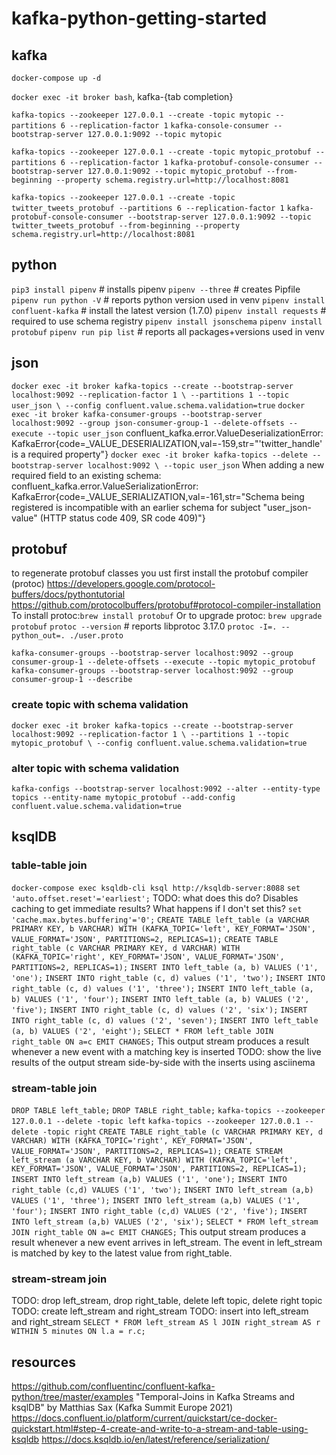 # kafka-python-getting-started

## kafka
`docker-compose up -d`

`docker exec -it broker bash`, kafka-{tab completion}

`kafka-topics --zookeeper 127.0.0.1 --create -topic mytopic --partitions 6 --replication-factor 1`
`kafka-console-consumer --bootstrap-server 127.0.0.1:9092 --topic mytopic`

`kafka-topics --zookeeper 127.0.0.1 --create -topic mytopic_protobuf --partitions 6 --replication-factor 1`
`kafka-protobuf-console-consumer --bootstrap-server 127.0.0.1:9092 --topic mytopic_protobuf --from-beginning --property schema.registry.url=http://localhost:8081`

`kafka-topics --zookeeper 127.0.0.1 --create -topic twitter_tweets_protobuf --partitions 6 --replication-factor 1`
`kafka-protobuf-console-consumer --bootstrap-server 127.0.0.1:9092 --topic twitter_tweets_protobuf --from-beginning --property schema.registry.url=http://localhost:8081`


## python
`pip3 install pipenv`  # installs pipenv
`pipenv --three`  # creates Pipfile
`pipenv run python -V`  # reports python version used in venv
`pipenv install confluent-kafka`  # install the latest version (1.7.0)
`pipenv install requests`  # required to use schema registry
`pipenv install jsonschema`
`pipenv install protobuf`
`pipenv run pip list`  # reports all packages+versions used in venv


## json
`docker exec -it broker kafka-topics --create --bootstrap-server localhost:9092 --replication-factor 1 \
--partitions 1 --topic user_json \
--config confluent.value.schema.validation=true`
`docker exec -it broker kafka-consumer-groups --bootstrap-server localhost:9092 --group json-consumer-group-1 --delete-offsets --execute --topic user_json`
confluent_kafka.error.ValueDeserializationError: KafkaError{code=_VALUE_DESERIALIZATION,val=-159,str="'twitter_handle' is a required property"}
`docker exec -it broker kafka-topics --delete --bootstrap-server localhost:9092 \
--topic user_json`
When adding a new required field to an existing schema:
confluent_kafka.error.ValueSerializationError: KafkaError{code=_VALUE_SERIALIZATION,val=-161,str="Schema being registered is incompatible with an earlier schema for subject "user_json-value" (HTTP status code 409, SR code 409)"}



## protobuf
to regenerate protobuf classes you ust first install the protobuf compiler (protoc)
https://developers.google.com/protocol-buffers/docs/pythontutorial
https://github.com/protocolbuffers/protobuf#protocol-compiler-installation
To install protoc:`brew install protobuf` 
Or to upgrade protoc: `brew upgrade protobuf`
`protoc --version`  # reports libprotoc 3.17.0
`protoc -I=. --python_out=. ./user.proto`

`kafka-consumer-groups --bootstrap-server localhost:9092 --group consumer-group-1 --delete-offsets --execute --topic mytopic_protobuf`
`kafka-consumer-groups --bootstrap-server localhost:9092 --group consumer-group-1 --describe`

### create topic with schema validation
`docker exec -it broker kafka-topics --create --bootstrap-server localhost:9092 --replication-factor 1 \
--partitions 1 --topic mytopic_protobuf \
--config confluent.value.schema.validation=true`

### alter topic with schema validation
`kafka-configs --bootstrap-server localhost:9092 --alter --entity-type topics --entity-name mytopic_protobuf --add-config confluent.value.schema.validation=true`

## ksqlDB

### table-table join
`docker-compose exec ksqldb-cli ksql http://ksqldb-server:8088`
`set 'auto.offset.reset'='earliest';`
TODO: what does this do? Disables caching to get immediate results? What happens if I don't set this?
`set 'cache.max.bytes.buffering'='0';` 
`CREATE TABLE left_table (a VARCHAR PRIMARY KEY, b VARCHAR) WITH (KAFKA_TOPIC='left', KEY_FORMAT='JSON', VALUE_FORMAT='JSON', PARTITIONS=2, REPLICAS=1);`
`CREATE TABLE right_table (c VARCHAR PRIMARY KEY, d VARCHAR) WITH (KAFKA_TOPIC='right', KEY_FORMAT='JSON', VALUE_FORMAT='JSON', PARTITIONS=2, REPLICAS=1);`
`INSERT INTO left_table (a, b) VALUES ('1', 'one');`
`INSERT INTO right_table (c, d) values ('1', 'two');`
`INSERT INTO right_table (c, d) values ('1', 'three');`
`INSERT INTO left_table (a, b) VALUES ('1', 'four');`
`INSERT INTO left_table (a, b) VALUES ('2', 'five');`
`INSERT INTO right_table (c, d) values ('2', 'six');`
`INSERT INTO right_table (c, d) values ('2', 'seven');`
`INSERT INTO left_table (a, b) VALUES ('2', 'eight');`
`SELECT * FROM left_table JOIN right_table ON a=c EMIT CHANGES;`
This output stream produces a result whenever a new event with a matching key is inserted
TODO: show the live results of the output stream side-by-side with the inserts using asciinema

### stream-table join
`DROP TABLE left_table;`
`DROP TABLE right_table;`
`kafka-topics --zookeeper 127.0.0.1 --delete -topic left`
`kafka-topics --zookeeper 127.0.0.1 --delete -topic right`
`CREATE TABLE right_table (c VARCHAR PRIMARY KEY, d VARCHAR) WITH (KAFKA_TOPIC='right', KEY_FORMAT='JSON', VALUE_FORMAT='JSON', PARTITIONS=2, REPLICAS=1);`
`CREATE STREAM left_stream (a VARCHAR KEY, b VARCHAR) WITH (KAFKA_TOPIC='left', KEY_FORMAT='JSON', VALUE_FORMAT='JSON', PARTITIONS=2, REPLICAS=1);`
`INSERT INTO left_stream (a,b) VALUES ('1', 'one');`
`INSERT INTO right_table (c,d) VALUES ('1', 'two');`
`INSERT INTO left_stream (a,b) VALUES ('1', 'three');`
`INSERT INTO left_stream (a,b) VALUES ('1', 'four');`
`INSERT INTO right_table (c,d) VALUES ('2', 'five');`
`INSERT INTO left_stream (a,b) VALUES ('2', 'six');`
`SELECT * FROM left_stream JOIN right_table ON a=c EMIT CHANGES;`
This output stream produces a result whenever a new event arrives in left_stream. The event in left_stream is matched by key to the latest value from right_table.


### stream-stream join
TODO: drop left_stream, drop right_table, delete left topic, delete right topic
TODO: create left_stream and right_stream
TODO: insert into left_stream and right_stream
`SELECT * FROM left_stream AS l JOIN right_stream AS r WITHIN 5 minutes ON l.a = r.c;`
## resources
https://github.com/confluentinc/confluent-kafka-python/tree/master/examples
"Temporal-Joins in Kafka Streams and ksqlDB" by Matthias Sax (Kafka Summit Europe 2021)
https://docs.confluent.io/platform/current/quickstart/ce-docker-quickstart.html#step-4-create-and-write-to-a-stream-and-table-using-ksqldb
https://docs.ksqldb.io/en/latest/reference/serialization/
